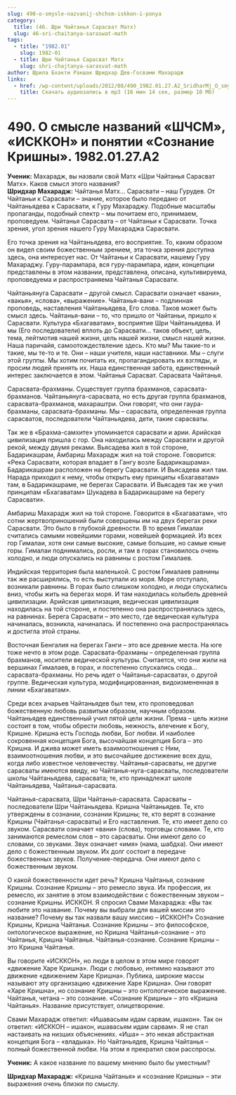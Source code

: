```yaml
---
slug: 490-o-smysle-nazvanij-shchsm-iskkon-i-ponya
category:
  title: (46. Шри Чайтанья Сарасват Матх)
  slug: 46-sri-chaitanya-saraswat-math
tags:
  - title: "1982.01"
    slug: 1982-01
  - title: Шри Чайтанья Сарасват Матх
    slug: shri-chajtanya-sarasvat-math
author: Шрила Бхакти Ракшак Шридхар Дев-Госвами Махарадж
links:
  - href: /wp-content/uploads/2012/08/490_1982.01.27.A2_SridharMj_O_smysle_nazvaniy_SCSM_ISSCON_i_ponyatii_Soznanie_Krishny.mp3
    title: Скачать аудиозапись в mp3 (16 мин 14 сек, размер 10 Мб)
---
```


# 490. О смысле названий «ШЧСМ», «ИСККОН» и понятии «Сознание Кришны». 1982.01.27.A2

**Ученик:** Махарадж, вы назвали свой Матх «Шри Чайтанья Сарасват Матх». Каков смысл этого названия?\
**Шридхар Махарадж:** Чайтанья Матх… Сарасвати – наш Гурудев. От Чайтаньи к Сарасвати – знание, которое было передано от Чайтаньядева к Сарасвати, к Гуру Махараджу. Подобные масштабы пропаганды, подобный спектр – мы почитаем его, принимаем, проповедуем. Чайтанья Сарасвата – от Чайтаньи к Сарасвати. Точка зрения, угол зрения нашего Гуру Махараджа Сарасвати.

Его точка зрения на Чайтаньядева, его восприятие. То, каким образом он видел своим божественным зрением, эта точка зрения доступна здесь, она интересует нас. От Чайтаньи к Сарасвати, нашему Гуру Махараджу. Гуру-парампара, вся гуру-парампара, идеи, концепции представлены в этом названии, представлена, описана, культивируема, проповедуема и распространяема Чайтанья Сарасвати.

Чайтаньянуга Сарасвати – другой смысл. Сарасвати означает «вани», «вакья», «слова», «выражение». Чайтанья-вани – подлинная проповедь, наставления Чайтаньядева, Его слова. Таков может быть смысл здесь. Чайтанья-вани – то, что пришло от Чайтаньи, пришло к Сарасвати. Культура «Бхагаватам», восприятие Шри Чайтаньядева. И мы (Его последователи) вплоть до Сарасвати… таков объект, цель, тема, лейтмотив нашей жизни, цель нашей жизни, смысл нашей жизни. Наша паричайя, самоотождествление здесь. Кто мы? Мы такие-то и такие, мы те-то и те. Они – наши учителя, наши наставники. Мы – слуги этой группы. Мы хотим почитать их, пропагандировать их взгляды, и просим людей принять их. Наша единственная забота, единственный интерес заключается в этом. Чайтанья Сарасват. Сарасвата Чайтанья.

Сарасвата-брахманы. Существует группа брахманов, сарасвата-брахманов. Чайтаньянуга-сарасвата, но есть другая группа брахманов, сарасвата-брахманов, махараштри. Они говорят, что они гаура-брахманы, сарасвата-брахманы. Мы – сарасвата, определенная группа сарасватов, последователи Чайтаньядева, дети, такие сарасваты.

Так же в «Брахма-самхите» упоминается cарасвати и арии. Арийская цивилизация пришла с гор. Она находилась между Сарасвати и другой рекой, между двумя реками. Вьясадева жил в той стороне, Бадарикашрам, Амбариш Махарадж жил на той стороне. Говорится: «Река Сарасвати, которая впадает в Гангу возле Бадарикашрама». Бадарикашрам расположен на берегу Сарасвати. И Вьясадева жил там. Нарада приходил к нему, чтобы открыть ему принципы «Бхагаватам» там, в Бадарикашраме, не берегах Сарасвати. И Вьясадев так же учил принципам «Бхагаватам» Шукадева в Бадарикашраме на берегу Сарасвати».

Амбариш Махарадж жил на той стороне. Говорится в «Бхагаватам», что сотни жертвоприношений были совершены им на двух берегах реки Сарасвати. Это было в глубокой древности. В то время Гималаи считались самыми новейшими горами, новейшей формацией. Из всех гор Гималаи, хотя они самые высокие, самые большие, но самые юные горы. Гималаи поднимались, росли, и там в горах становилось очень холодно, и люди опускались на равнины с ростом Гималаев.

Индийская территория была маленькой. С ростом Гималаев равнины так же расширялись, то есть выступали из моря. Море отступало, возникали равнины. В горах было слишком холодно, и люди спускались вниз, чтобы жить на берегах моря. И там находилась колыбель древней цивилизации. Арийская цивилизация, ведическая цивилизация находилась на той стороне, и постепенно она распространялась здесь, на равнинах. Берега Сарасвати – это место, где ведическая культура начиналась, возникла, начиналась. И постепенно она распространялась и достигла этой страны.

Восточная Бенгалия на берегах Ганги – это все древние места. На юге тоже нечто в этом роде. Сарасвата-брахманы – определенная группа брахманов, носители ведической культуры. Считается, что они жили на вершинах Гималаев, в горах, и постепенно спускались сюда… сарасвата-брахманы. Но речь идет о Чайтанья-сарасватах, о другой группе. Ведическая культура, модифицированная, видоизмененная в линии «Бхагаватам».

Среди всех ачарьев Чайтаньядев был тем, кто проповедовал божественную любовь развитым образом, научным образом. Чайтаньядев единственный учил пятой цели жизни. Према – цель жизни состоит в том, чтобы обрести любовь, нежность, влечение к Богу, Кришне. Кришна есть Господь любви, Бог любви. И наиболее сокровенная концепция Бога, высочайшая концепция Бога – это Кришна. И джива может иметь взаимоотношения с Ним, взаимоотношения любви, и это высочайшее достижение всех душ, когда либо известное человечеству. Чайтанья-сарасваты, не другие сарасваты имеются ввиду, но Чайтанья-нуга-сарасваты, последователи школы Чайтаньядева, сарасвата; те, кто принадлежат школе Чайтаньядева, Чайтанья-сарасвата.

Чайтанья-сарасвата, Шри Чайтанья-сарасвата. Сарасваты – последователи Шри Чайтаньядева. Кришна Чайтаньядев. Те, кто утверждены в сознании, сознании Кришны; те, кто верят в сознание Кришны (Чайтанья-сарасваты) и Его наставления. Те, кто имеет дело со звуком. Сарасвати означает «вани» (слова), торговцы словами. Те, кто занимаются ремеслом слов – это сарасваты. Они имеют дело со словами, со звуками. Звук означает «имя» (нама, шабдха). Они имеют дело с божественным звуком. Их долг состоит в передаче божественных звуков. Получение-передача. Они имеют дело с божественным звуком.

О какой божественности идет речь? Кришна Чайтанья, сознание Кришны. Сознание Кришны – это ремесло звука. Их профессия, их ремесло, их занятие в этом взаимодействии с божественным звуком – сознание Кришны. ИСККОН. Я спросил Свами Махараджа: «Вы так любите это название. Почему вы выбрали для вашей миссии это название? Почему вы так назвали вашу миссию – ИСККОН?» Сознание Кришны, Кришна Чайтанья. Сознание Кришны – это философское, онтологическое выражение, но Кришна Чайтанья-сознание – это Чайтанья, Кришна Чайтанья. Чайтанья-сознание. Сознание Кришны – это Кришна Чайтанья.

Вы говорите «ИСККОН», но люди в целом в этом мире говорят «движение Харе Кришна». Люди с любовью, интимно называют это движение «движением Харе Кришна». Публика, широкие массы называют эту организацию «движение Харе Кришна». Они говорят «Харе Кришна», но сознание Кришны – это онтологическое выражение. Чайтанья, четана – это сознание. «Сознание Кришны» – это «Кришна Чайтанья». Название присутствует, олицетворение.

Свами Махарадж ответил: «Ишавасьям идам сарвам, ишакон». Так он ответил: «ИСККОН – ишакон, ишавасьям идам сарвам». Я не стал настаивать на низших объяснениях. «Иша» – это некая абстрактная концепция Бога – «владыка». Но Чайтаньядев, Кришна Чайтанья – полный божественной любви. На этом я прекратил свои расспросы.

**Ученик:** А какое название по вашему мнению было бы уместным?

**Шридхар Махарадж:** «Кришна Чайтанья» и «сознание Кришны» – эти выражения очень близки по смыслу.

